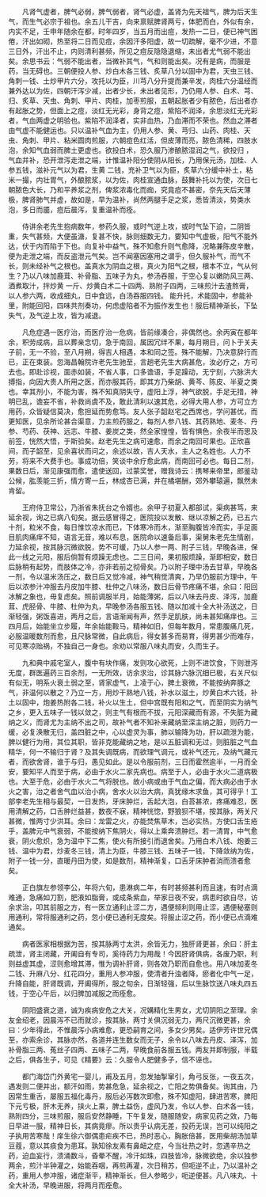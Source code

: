 <!-- { "loadSidebar": true } -->
　　凡肾气虚者，脾气必弱，脾气弱者，肾气必虚，盖肾为先天祖气，脾为后天生气，而生气必宗于祖也。余五儿干吉，向来禀赋脾肾两亏，体肥而白，外似有余，内实不足，壬申年随余在都，时年四岁，当五月而出痘，发热一二日，便已神气困倦，汗出如砌，热至将二日而见痘，余因汗多阳虚，故一切疏解，毫不少进，不意三日外，汗出不止，内则清利甚频，所见之痘反隐隐退缩，未出者尤气弱不能出矣。余思书云：气弱不能出者，当微补其气，气和则能出矣。况有是病，而服是药，当无碍也。三朝便投人参、炒白木各三钱、炙草八分以固中为君，天虫三钱、角刺一钱、土炒甲片六分，攻托以为臣，川芎八分升提而兼辛发，肉桂六分温经而兼外达以为佐，四朝汗泻少减，出者少长，未出者见形，乃仍用人参、白术、芎、归、炙草、天虫、角刺、甲片、肉桂，加枣煎服，五朝起胀者少有脓色，后出者亦有起胀之势，但面上之痘，淡红无光彩，身背之痘，紫陷不润泽，余思淡红无光彩者，气血两虚之明验也。紫陷不润泽者，实非血热，乃血滞而不荣也。然血之滞者由气虚不能健运也。只以温补气血为主，仍用人参、黄、芎归、山药、肉桂、天虫、角刺、甲片、粘米圆肉煎服，六朝痘色红活，但皮薄而亮，脓色清稀，四肢水泡，余知气血弱而脾土更虚也。欲投白术，恐久服乃渗酿脓湿润之气，欲投归 ，气血并补，恐开泄泻走泄之端，计惟温补阳分使阴从阳长，乃用保元汤，加桂、人参五钱，滋补元气以为君，生黄 二钱，充补卫气以为臣，炙草六分缓中补土，粘米一撮，内壮胃气，外酿脓浆，以为佐，肉桂宣通血脉，鼓舞补托以为使，次日七朝脓色大长，乃和平养浆之剂，俾浆浓毒化而痂，究竟痘不甚密，奈先天后天薄极，脾肾肺气并虚，故如是，早为温补，尚然两腿手足之浆，悉皆清淡，势类水泡，多日而靥，痘后晨泻，复重温补而痊。

　　侍讲余老先生抱病数年，参药久服，或时气逆上攻，或时气坠下迫，二阴皆重，失气甚频，大便虽溏，复甚不快，脉则细数无力，要知中气虚极，阳气不能外达，伏于内而陷于下也。向复补中益气，殊不知愈升则气愈降，况略兼陈皮辛散，便为走泄之端，而反盗泄元气矣。岂不闻塞因塞用之谓乎，但久服补气，而气不长，则未经补气之根也。盖真水为阴血之根，真火为阳气之根，根本不立，气从何生？乃以八味加鹿茸、补骨脂、五味子为丸，参汤吞服，于空心复以嫩防风三两、酒煮取汁，拌炒黄 一斤、炒黄白术二十四两、熟附子四两，三味煎汁去渣熬膏，以人参六两，收成细丸，日中食远，白汤吞服四钱。 能升托，术能固中，参能补里，附能回阳，四味共剂奏功，何虑虚陷者不为振作发生也！服后精神渐长，下坠失气，及气逆上攻，皆为减退。

　　凡危症遇一医疗治，而医疗治一危病，皆前缘凑合，非偶然也。余丙寅在都年余，积劳成病，且以葬亲念切，急于南回，属因冗绊不果，每月朔日，问卜于关夫子前，无一不验，至八月朔，得吉人相遇，本和同之签。殊不能解，乃决意辞行而已，正在束装。忽海昌翰院许老先生驰至，言趟老先生大病甚危，汝必疗之，方可去也。即赴诊视，面赤如装，不省人事，口多谵语，手足躁动，无宁刻，六脉洪大搏指，向因大贵人所用之医，而亦服其药，即其方乃柴胡、黄芩、陈皮、半夏之类也。幸其剂小，不能为害，殊不知真阴失守，虚阳上浮，神气欲脱，手足无措，神明已乱，谵妄不省，补救尚虞不及，敢此清利以速其危，必得大用人参，方可立方用药，众皆疑信莫决，愈担延而势愈笃。友人张子韶赵宅之西席也，学问甚优，而更知医，见余所论甚合渠意，力主煎药服之，每剂人参八钱、其药熟地、麦冬、丹参、芍药、茯神、远志、牛膝、姜炭之类，然全家惶惶，皆有惧色，余夜半而思及前签，恍然大悟，于斯验矣。赵老先生之病可速愈，而余之南回可果也。正欣喜间，而子韶至，见余喜状而问之，余述以故，吉人天水，主人之名姓也。人力不劳，将来不大费手也。事成功倍，笑谈中余疗愈此病，而南回可必也。每日二剂，果数日后，渐见康强而愈，遣使送回，过蒙奖誉，赠我诗云：携琴来帝里，郎鉴动公候，肱羡能三折，情方寄一丘，林成杏已满，井在橘堪酬，郊外攀辕遍，飘然未肯留。

　　王府侍卫常公，乃浙省朱抚台之令婿也。余甲子初夏入都部试，渠病甚笃，来延余视，询之已病八旬矣。据云感冒得之，医院投以发散、继以凉解之药，已五六十剂，粒米不食，每日惟饮凉水而已，下体寒冷而木，渐至胸腹皆冷而实，手足面目肌肉痛痒不知，语言无音，难以布息，医院命以速备后事，渠舅朱老先生情剧，力延余视，按其脉沉微欲脱，势不可缓，乃以人参一两、附子三钱，早晚各进，保此一线之元阳，服后倘暂有烦躁无虑也。二三日间，果初服烦躁，渐即相安，数日后脉稍有起势，而肢体之冷，亦非若前之彻骨矣。乃以附子理中汤去甘草，早晚各一剂，令以温米汤压之，数日后又觉冷减，神气稍觉清爽，乃早仍服前方理中，午后以浓参汁冲服去丹皮加牛膝、杜仲之八味汤，数日后骨节疼痛不堪，余曰：阳回冰解之象也，毋复虑矣。照前调服半月，始能薄粥，后以八味去丹皮、泽泻，加鹿茸、虎胫骨、牛膝、杜仲为丸，早晚参汤各服五钱、随以加减十全大补汤送之，日渐轻强，粥饭喜进，两月之后，言语渐闻有声，然手足肌肤，尚未甚知痛痒也。三四月后，始能坐立步履，年余始能鞍马，精神如旧，但每年数月，常患腹痛几死，必服温暖数剂而愈，且尺脉常微，自此病后，得女甚多而易育，得男甚少而难存，可见寒凉贻祸，不独自己一身也。余劝以常服八味丸而安，久而生子。

　　九和典中戚宅室人，腹中有块作痛，发则攻心欲死，上则不进饮食，下则泄泻无度，群医遍药三百余剂，一无所效，访余求治，诊其脉六脉沉细已极，右关尺似有似无，明系火衰土弱之至，肾家虚气，上凌于心，脾土衰微，不能按纳奔豚之气，非温何以散之？乃立一方，用炒干熟地八钱，补水以滋土，炒黄白术六钱，补土以固中，炮姜热附各二钱，补火以生土，但中宫既有阳和之气，而至阴实为纳气之乡，更入五味子一钱以敛之，则主气有根而不拔，元阳深藏而有源，不失脏为藏纳之义，而肾尤为主纳不出之司，故补气者不知补来藏纳至深主纳之脏，则药力一缓，必复涣散无归，盖四脏之中，心以虚灵为事，肺以输降为功，肝以疏泄为能，脾以健行为用，其位其职，皆非克能藏纳之地，是以五脏调和无过，则脏脏之气血精华，何一不输归于肾？及其失调既病，而欲理气调元，或补气还元，及纳气藏元者，而欲舍肾，谁于与归，愚见如此。是以令服前剂，三日而霍然逾半，一月而全安，要知平人而至于病，必由于水火二家先病也。病至于人，必由于水火二道病极也。大至于危，必由于水火二气将脱也。故小病或由于气血之偏，而大病必由于水火之害，治之者舍气血以治小病，舍水火以治大病，真犹缘木求鱼，其可得乎！工部李老先生相与最契，一日发热，牙床肿烂，舌起大泡，白苔甚浓，疼痛难忍，医用清解之药，口舌肿烂益甚，数夜不寐，精神恍惚，野狼狈不堪，按其脉，两关尺甚微，惟两寸少洪耳。余曰：龙雷之火，亦能焚焦草木，岂必实热，方使口舌生疮乎，盖脾元中气衰弱，不能按纳下焦阴火，得以上乘奔溃肿烂。若一清胃，中气愈衰，阴火愈炽，急为温中下二焦，使火有所接引而退舍矣。乃用白术八钱、炮姜三钱、温中为君，炒麦冬三钱，清上为臣，牛膝三钱、五味子一钱，下降敛纳为佐，附子一钱一分，直暖丹田为使，如是数剂，精神渐复，口舌牙床肿者消而溃者愈矣。

　　正白旗左参领李公，年将六旬，患淋病二年，有时甚频甚利而且速，有时点滴难通，急痛如刀割，肥液如脂膏，或成条紫血，举家日夜不安，病患时欲自尽，访余求治，叩其前服之方，有一医立通利止涩二方，遇便频利则用止涩，遇便秘塞则用通利，常将服通利之药，忽小便已通利无度矣。将服止涩之药，而小便已点滴难通矣。

　　病者医家相根据为苦，按其脉两寸太洪，余皆无力，独肝肾更甚，余曰：肝主疏泄，肾主闭藏，开阖自有专司，奚待药力为用哉！今因肝肾俱病，各废乃职，利则益虚其虚，涩则愈增其滞，惟为调补肝肾，则各效乃职而自愈也。用八味加麦冬二钱、升麻八分、红花四分，重用人参冲服，使清者升浊者降，瘀者化中气一足，升降自能，肝肾既调，开阖得所，服之旬余，日渐轻强，后以生脉饮送八味丸四五钱，于空心午后，以归脾加减服之而痊愈。

　　阴阳盛衰之道，诚为疾病安危之大关，况媾精化生男女，尤切阴阳之至理。余友金绍老，因晨泻不已而就诊，按其脉，两寸关俱沉弱无力，两尺沉微更甚，余曰：少年得此，不惟晨泻小病难愈，更恐嗣育之间，多女少男矣。适伊芳许世兄偶至，亦索余诊，其脉亦然，各道并连生数女而无子，余令以八味去丹皮、泽泻，加补骨脂三两、菟丝子四两、五味子二两，早晚食前各服五钱。两友并即制服，半载之后，俱各生子，可见《精要》云：久服令人肥健多子，信不诬也。

　　都门海岱门外黄宅一婴儿，甫及五月，忽发抽掣窜引，角弓反张，一夜五次，遇发则二便并出，额汗如雨，势甚危急，延余视之，亡阳之势俱备矣。询其由，乃因常生重舌，屡服五福化毒丹，服后必泻数次即愈，殊不知虚阳，肆进苦寒，脾阳下元亏极，肝木无养，挟火上乘，脾土益伤，虚风乃发，令以人参、白术各一钱，熟附四分，三味煎服，服后安然静睡，下午复发，随服随安，病家见药之效，乃每日早进一服，精神日长，其病竟瘳。所以贵乎认病无差，投药无误，岂可以纯阳之子执用苦寒哉！庠生徐六御偶患疟疾不已，热时恶心，胸胀倍甚，医用柴胡汤加草豆蔻，意以其痰食为患耳。孰知徐友素有鼻衄之症，今当壮热之时，忽遇辛热之药，迫血妄行，溃涌数斗，昏晕不醒，冷汗如珠，四肢皆冷，脉微欲绝，余以独参两余，煎汁半钟灌之，始能吞咽，再煎再灌，次日稍苏，但呃逆不止，乃以温补之药，重用人参冲服，诸症渐平，精神渐长，但人参略少，呃逆便甚。凡八味丸、十全大补汤，早晚进服，将两月而痊愈。

